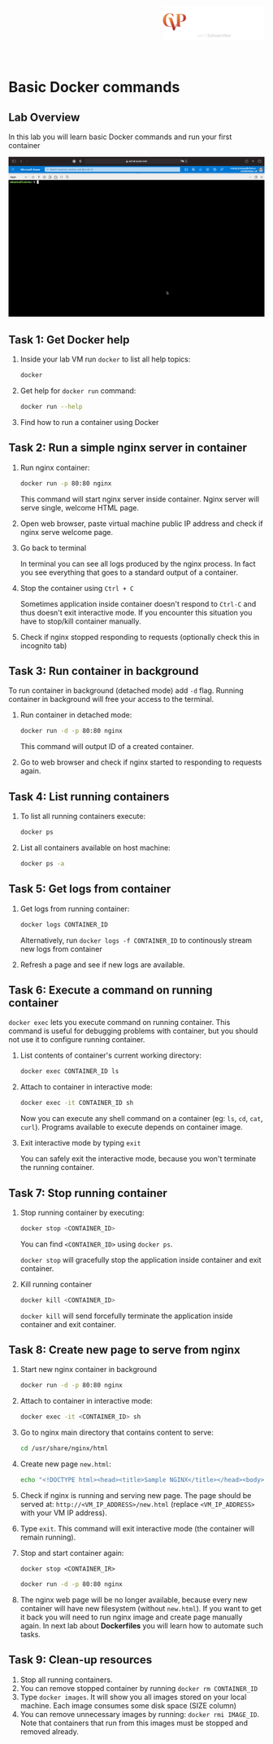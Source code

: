 <img src="../../../img/logo.png" alt="CVP logo" width="200" align="right">
<br><br>
<br><br>
<br><br>

# Basic Docker commands

## Lab Overview

In this lab you will learn basic Docker commands and run your first container

![gif](./img/01-run-nginx.gif)

## Task 1: Get Docker help

1. Inside your lab VM run `docker` to list all help topics:

    ```bash
    docker
    ```

1. Get help for `docker run` command:

    ```bash
    docker run --help
    ```

1. Find how to run a container using Docker

## Task 2: Run a simple nginx server in container

1. Run nginx container:

    ```bash
    docker run -p 80:80 nginx
    ```

    This command will start nginx server inside container. Nginx server will serve single, welcome HTML page.

1. Open web browser, paste virtual machine public IP address and check if nginx serve welcome page.
1. Go back to terminal

    In terminal you can see all logs produced by the nginx process. In fact you see everything that goes to a standard output of a container.

1. Stop the container using `Ctrl + C`

    Sometimes application inside container doesn't respond to `Ctrl-C` and thus doesn't exit interactive mode. If you encounter this situation you have to stop/kill container manually.

1. Check if nginx stopped responding to requests (optionally check this in incognito tab)

## Task 3: Run container in background

To run container in background (detached mode) add `-d` flag. Running container in background will free your access to the terminal.

1. Run container in detached mode: 

    ```bash
    docker run -d -p 80:80 nginx
    ```
    
    This command will output ID of a created container.

1. Go to web browser and check if nginx started to responding to requests again.

## Task 4: List running containers

1. To list all running containers execute:

    ```bash
    docker ps
    ```

1. List all containers available on host machine:

    ```bash
    docker ps -a
    ```

## Task 5: Get logs from container

1. Get logs from running container:

    ```bash
    docker logs CONTAINER_ID
    ```

    Alternatively, run `docker logs -f CONTAINER_ID` to continously stream new logs from container

1. Refresh a page and see if new logs are available.

## Task 6: Execute a command on running container

`docker exec` lets you execute command on running container. This command is useful for debugging problems with container, but you should not use it to configure running container.

1. List contents of container's current working directory: 

    ```bash
    docker exec CONTAINER_ID ls
    ```

1. Attach to container in interactive mode:

    ```bash
    docker exec -it CONTAINER_ID sh
    ```

    Now you can execute any shell command on a container (eg: `ls`, `cd`, `cat`, `curl`). Programs available to execute depends on container image.

1. Exit interactive mode by typing `exit`

    You can safely exit the interactive mode, because you won't terminate the running container.

## Task 7: Stop running container

1. Stop running container by executing:

    ```bash
    docker stop <CONTAINER_ID>
    ```

    You can find `<CONTAINER_ID>` using `docker ps`.

    `docker stop` will gracefully stop the application inside container and exit container.

1. Kill running container

    ```bash
    docker kill <CONTAINER_ID>
    ```

    `docker kill` will send forcefully terminate the application inside container and exit container.

## Task 8: Create new page to serve from nginx

1. Start new nginx container in background

    ```bash
    docker run -d -p 80:80 nginx
    ```

1. Attach to container in interactive mode:

    ```bash
    docker exec -it <CONTAINER_ID> sh
    ```

1. Go to nginx main directory that contains content to serve:

    ```bash
    cd /usr/share/nginx/html
    ```

1. Create new page `new.html`:

    ```bash
    echo "<!DOCTYPE html><head><title>Sample NGINX</title></head><body><p>This page was served from container filesystem</p></body></html>" > new.html
    ```

1. Check if nginx is running and serving new page. The page should be served at: `http://<VM_IP_ADDRESS>/new.html` (replace `<VM_IP_ADDRESS>` with your VM IP address).
1. Type `exit`. This command will exit interactive mode (the container will remain running). 
1. Stop and start container again:

    ```
    docker stop <CONTAINER_IR>
    ```

    ```bash
    docker run -d -p 80:80 nginx
    ```

1. The nginx web page will be no longer available, because every new container will have new filesystem (without `new.html`). If you want to get it back you will need to run nginx image and create page manually again. In next lab about **Dockerfiles** you will learn how to automate such tasks.

## Task 9: Clean-up resources

1. Stop all running containers.
1. You can remove stopped container by running `docker rm CONTAINER_ID`
1. Type `docker images`. It will show you all images stored on your local machine. Each image consumes some disk space (SIZE column)
1. You can remove unnecessary images by running: `docker rmi IMAGE_ID`. Note that containers that run from this images must be stopped and removed already.